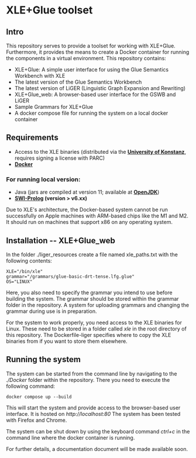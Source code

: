 # XLE+Glue toolset

## Intro

This repository serves to provide a toolset for working with XLE+Glue. Furthermore, it provides the means to create a Docker container for running the components in a virtual environment.
This repository contains:
- XLE+Glue: A simple user interface for using the Glue Semantics Workbench with XLE
- The latest version of the Glue Semantics Workbench
- The latest version of LiGER (Linguistic Graph Expansion and Rewriting) 
- XLE+Glue_web: A browser-based user interface for the GSWB and LiGER
- Sample Grammars for XLE+Glue
- A docker compose file for running the system on a local docker container

## Requirements

- Access to the XLE binaries (distributed via the **[University of Konstanz](https://ling.sprachwiss.uni-konstanz.de/pages/xle/index.html)**, requires signing a license with PARC)
- **[Docker](https://www.docker.com/)**

### For running local version:

- Java (jars are compiled at version 11; available at **[OpenJDK](https://jdk.java.net/13/)**)
- **[SWI-Prolog](https://www.swi-prolog.org/) (version > v6.xx)**

Due to XLE's architecture, the Docker-based system cannot be run successfully on Apple machines with ARM-based chips like the M1 and M2. It should run on machines that support x86 on any operating system.

## Installation -- XLE+Glue_web

In the folder ./liger_resources create a file named xle_paths.txt with the following contents:

```
XLE="/bin/xle"
grammar="/grammars/glue-basic-drt-tense.lfg.glue"
OS="LINUX"
```
Here, you also need to specify the grammar you intend to use before building the system. The grammar should be stored within the grammar folder in the repository. A system for uploading grammars and changing the grammar during use is in preparation.

For the system to work properly, you need access to the XLE binaries for Linux. These need to be stored in a folder called _xle_ in the root directory of this repository. The Dockerfile-liger specifies where to copy the XLE binaries from if you want to store them elsewhere.

## Running the system 

The system can be started from the command line by navigating to the _./Docker_ folder within the repository. There you need to execute the following command:

```
docker compose up --build
```
This will start the system and provide access to the browser-based user interface. It is hosted on _http://localhost:80_ 
The system has been tested with Firefox and Chrome. 

The system can be shut down by using the keyboard command _ctrl+c_ in the command line where the docker container is running.

For further details, a documentation document will be made available soon. 







